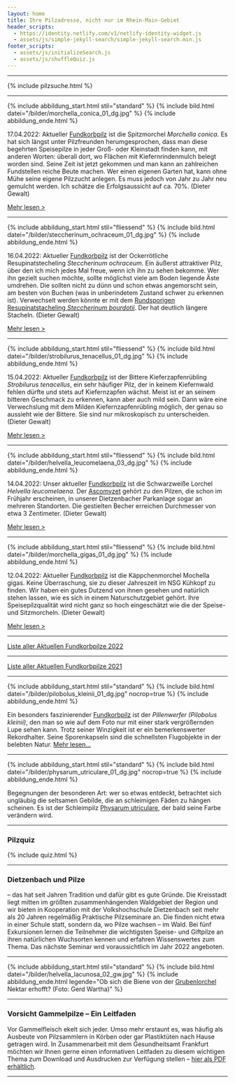 ```yaml
---
layout: home
title: Ihre Pilzadresse, nicht nur im Rhein-Main-Gebiet
header_scripts:
  - https://identity.netlify.com/v1/netlify-identity-widget.js
  - assets/js/simple-jekyll-search/simple-jekyll-search.min.js
footer_scripts:
  - assets/js/initializeSearch.js
  - assets/js/shuffleQuiz.js
---
```

- - -

{% include pilzsuche.html %}

- - -

{% include abbildung_start.html stil="standard" %}
{% include bild.html datei="/bilder/morchella_conica_01_dg.jpg" %}
{% include abbildung_ende.html %}

17.04.2022: Aktueller [Fundkorbpilz](AA "Glossar-") ist die Spitzmorchel *Morchella conica*. Es hat sich längst unter Pilzfreunden herumgesprochen, dass man diese begehrten Speisepilze in jeder Groß- oder Kleinstadt finden kann, mit anderen Worten: überall dort, wo Flächen mit Kiefernrindenmulch belegt worden sind. Seine Zeit ist jetzt gekommen und man kann an zahlreichen Fundstellen reiche Beute machen. Wer einen eigenen Garten hat, kann ohne Mühe seine eigene Pilzzucht anlegen. Es muss jedoch von Jahr zu Jahr neu gemulcht werden. Ich schätze die Erfolgsaussicht auf ca. 70%. (Dieter Gewalt)

[Mehr lesen >](/pilze/morchella-conica-spitzmorchel)

<div style="clear:  both"></div>

- - -

{% include abbildung_start.html stil="fliessend" %}
{% include bild.html datei="/bilder/steccherinum_ochraceum_01_dg.jpg" %}
{% include abbildung_ende.html %}

16.04.2022: Aktueller [Fundkorbpilz](AA "Glossar-") ist der Ockerrötliche Resupinatstecheling *Steccherinum ochraceum*. Ein äußerst attraktiver Pilz, über den ich mich jedes Mal freue, wenn ich ihn zu sehen bekomme. Wer ihn gezielt suchen möchte, sollte möglichst viele am Boden liegende Äste umdrehen. Die sollten nicht zu dünn und schon etwas angemorscht sein, am besten von Buchen (was in unberindetem Zustand schwer zu erkennen ist). Verwechselt werden könnte er mit dem [Rundsporigen Resupinatstacheling *Steccherinum bourdotii*](/pilze/steccherinum-bourdotii-rundsporiger-resupinatstacheling). Der hat deutlich längere Stacheln. (Dieter Gewalt)

[Mehr lesen >](/pilze/steccherinum-ochraceum-ockerrötlicher-resupinatstacheling)

<div style="clear:  both"></div>

- - -

{% include abbildung_start.html stil="fliessend" %}
{% include bild.html datei="/bilder/strobilurus_tenacellus_01_dg.jpg" %}
{% include abbildung_ende.html %}

15.04.2022: Aktueller [Fundkorbpilz](AA "Glossar-") ist der Bittere Kieferzapfenrübling *Strobilurus tenacellus*, ein sehr häufiger Pilz, der in keinem Kiefernwald fehlen dürfte und stets auf Kiefernzapfen wächst. Meist ist er an seinem bitteren Geschmack zu erkennen, kann aber auch mild sein. Dann wäre eine Verwechslung mit dem Milden Kiefernzapfenrübling möglich, der genau so aussieht wie der Bittere. Sie sind nur mikroskopisch zu unterscheiden. (Dieter Gewalt)

[Mehr lesen >](/pilze/strobilurus-tenacellus-bitterer-kiefern-zapfenrübling)

<div style="clear:  both"></div>

- - -

{% include abbildung_start.html stil="fliessend" %}
{% include bild.html datei="/bilder/helvella_leucomelaena_03_dg.jpg" %}
{% include abbildung_ende.html %}

14.04.2022: Unser aktueller [Fundkorbpilz](AA "Glossar-") ist die Schwarzweiße Lorchel *Helvella leucomelaena.* Der [Ascomyzet](Ascomyzeten "Glossar") gehört zu den Pilzen, die schon im Frühjahr erscheinen, in unserer Dietzenbacher Parkanlage sogar an mehreren Standorten. Die gestielten Becher erreichen Durchmesser von etwa 3 Zentimeter. (Dieter Gewalt)

[Mehr lesen >](/pilze/helvella-leucomelaena-schwarzweiße-lorchel)

<div style="clear:  both"></div>

- - -

{% include abbildung_start.html stil="fliessend" %}
{% include bild.html datei="/bilder/morchella_gigas_01_dg.jpg" %}
{% include abbildung_ende.html %}

12.04.2022: Aktueller [Fundkorbpilz](AA "Glossar-") ist die Käppchenmorchel Mochella gigas. Keine Überraschung, sie zu dieser Jahreszeit im NSG Kühkopf zu finden. Wir haben ein gutes Dutzend von ihnen gesehen und natürlich stehen lassen, wie es sich in einem Naturschutzgebiet gehört. Ihre Speisepilzqualität wird nicht ganz so hoch eingeschätzt wie die der Speise- und Sitzmorcheln. (Dieter Gewalt)

[Mehr lesen >](/pilze/morchella-gigas-käppchenmorchel)

<div style="clear:  both"></div>

- - -

[Liste aller Aktuellen Fundkorbpilze 2022](/artikel/liste-aller-aktuellen-fundkorbpilze-2022.html)

- - -

[Liste aller Aktuellen Fundkorbpilze 2021](/artikel/liste-aller-aktuellen-fundkorbpilze-2021.html)

- - -

{% include abbildung_start.html stil="standard" %}
{% include bild.html datei="/bilder/pilobolus_kleinii_01_dg.jpg" nocrop=true %}
{% include abbildung_ende.html %}

Ein besonders faszinierender [Fundkorbpilz](AA "Glossar-") ist der *Pillenwerfer (Pilobolus kleinii)*, den man so wie auf dem Foto nur mit einer stark vergrößernden Lupe sehen kann. Trotz seiner Winzigkeit ist er ein bemerkenswerter Rekordhalter. Seine Sporenkapseln sind die schnellsten Flugobjekte in der belebten Natur. [Mehr lesen...](/pilze/pilobolus-kleinii-pillenwerfer)

- - -

{% include abbildung_start.html stil="standard" %}
{% include bild.html datei="/bilder/physarum_utriculare_01_dg.jpg" nocrop=true %}
{% include abbildung_ende.html %}

Begegnungen der besonderen Art: wer so etwas entdeckt, betrachtet sich ungläubig die seltsamen Gebilde, die an schleimigen Fäden zu hängen scheinen. Es ist der Schleimpilz [Physarum utriculare](/pilze/physarum-utriculare-fadenfruchtschleimpilz), der bald seine Farbe verändern wird.

- - -

### Pilzquiz

{% include quiz.html %}

- - -

### Dietzenbach und Pilze

– das hat seit Jahren Tradition und dafür gibt es gute Gründe. Die Kreisstadt liegt mitten im größten zusammenhängenden Waldgebiet der Region und wir bieten in Kooperation mit der Volkshochschule Dietzenbach seit mehr als 20 Jahren regelmäßig Praktische Pilzseminare an. Die finden nicht etwa in einer Schule statt, sondern da, wo Pilze wachsen – im Wald. Bei fünf Exkursionen lernen die Teilnehmer die wichtigsten Speise- und Giftpilze an ihren natürlichen Wuchsorten kennen und erfahren Wissenswertes zum Thema. Das nächste Seminar wrd voraussichtlich im Jahr 2022 angeboten.  

- - -

{% include abbildung_start.html stil="standard" %}
{% include bild.html datei="/bilder/helvella_lacunosa_02_gw.jpg" %}
{% include abbildung_ende.html legende="Ob sich die Biene von der <a href='/pilze/helvella-lacunosa-grubenlorchel'>Grubenlorchel</a> Nektar erhofft?  (Foto: Gerd Wartha)" %}

- - -

### Vorsicht Gammelpilze – Ein Leitfaden

Vor Gammelfleisch ekelt sich jeder. Umso mehr erstaunt es, was häufig als Ausbeute von Pilzsammlern in Körben oder gar Plastiktüten nach Hause getragen wird. In Zusammenarbeit mit dem Gesundheitsamt Frankfurt möchten wir Ihnen gerne einen informativen Leitfaden zu diesem wichtigen Thema zum Download und Ausdrucken zur Verfügung stellen – [hier als PDF erhältlich](/assets/docs/Fundkorb.de-Gammelpilze.pdf).

- - -